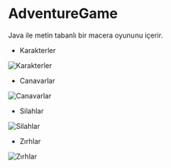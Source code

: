 # AdventureGame
Java ile metin tabanlı bir macera oyununu içerir.
- Karakterler

![Karakterler](https://github.com/irem-yigit/AdventureGame/assets/51033713/b42c7cdd-ee0a-4926-bdbf-daf605b38625)

- Canavarlar

![Canavarlar](https://github.com/irem-yigit/AdventureGame/assets/51033713/c5102675-4d99-454c-ad9f-b30e2868f21b)

- Silahlar

![Silahlar](https://github.com/irem-yigit/AdventureGame/assets/51033713/bbaade4a-b468-46e4-8098-6019873f3133)

- Zırhlar

![Zırhlar](https://github.com/irem-yigit/AdventureGame/assets/51033713/bbb1b422-bde8-4906-aa63-9da25231a021)




